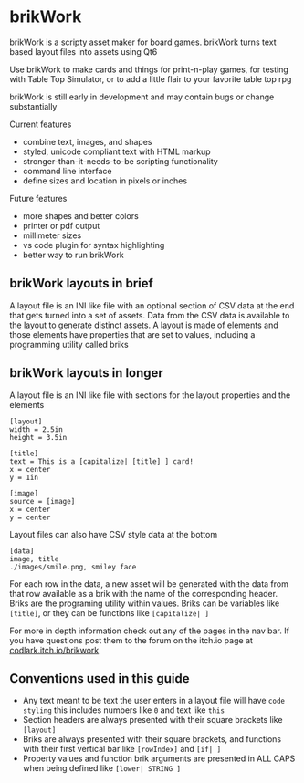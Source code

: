 # brikWork
brikWork is a scripty asset maker for board games. brikWork turns text based layout files into assets using Qt6

Use brikWork to make cards and things for print-n-play games, for testing with Table Top Simulator, or to add a little flair to your favorite table top rpg

brikWork is still early in development and may contain bugs or change substantially


Current features

 * combine text, images, and shapes
 * styled, unicode compliant text with HTML markup
 * stronger-than-it-needs-to-be scripting functionality
 * command line interface
 * define sizes and location in pixels or inches

Future features

 * more shapes and better colors
 * printer or pdf output
 * millimeter sizes
 * vs code plugin for syntax highlighting
 * better way to run brikWork

## brikWork layouts in brief

A layout file is an INI like file with an optional section of CSV data at the end that gets turned into a set of assets. Data from the CSV data is available to the layout to generate distinct assets. A layout is made of elements and those elements have properties that are set to values, including a programming utility called briks

## brikWork layouts in longer

A layout file is an INI like file with sections for the layout properties and the elements
```none
[layout]
width = 2.5in
height = 3.5in

[title]
text = This is a [capitalize| [title] ] card!
x = center
y = 1in

[image]
source = [image]
x = center
y = center
```
Layout files can also have CSV style data at the bottom
```
[data]
image, title
./images/smile.png, smiley face
```
For each row in the data, a new asset will be generated with the data from that row available as a brik with the name of the corresponding header.
Briks are the programing utility within values. Briks can be variables like `[title]`, or they can be functions like `[capitalize| ]` 

For more in depth information check out any of the pages in the nav bar. If you have questions post them to the forum on the itch.io page at [codlark.itch.io/brikwork](codlark.itch.io/brikwork)


## Conventions used in this guide

* Any text meant to be text the user enters in a layout file will have `code styling` this includes numbers like `0` and text like `this`
* Section headers are always presented with their square brackets like `[layout]`
* Briks are always presented with their square brackets, and functions with their first vertical bar like `[rowIndex]` and `[if| ]`
* Property values and function brik arguments are presented in ALL CAPS when being defined like `[lower| STRING ]`

